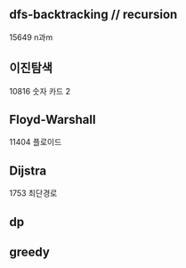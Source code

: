 ## dfs-backtracking // recursion

15649 n과m

## 이진탐색

10816 숫자 카드 2

## Floyd-Warshall

11404 플로이드

## Dijstra

1753 최단경로

## dp

## greedy
